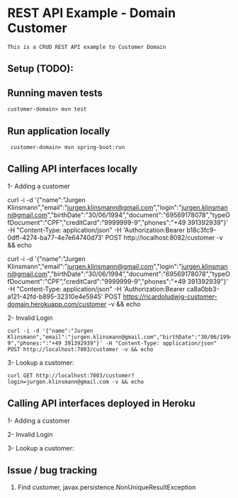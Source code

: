 REST API Example - Domain Customer
=========================================================================================

	This is a CRUD REST API example to Customer Domain

Setup (TODO):
---------------------------------------------------------------------------------------------------

 
Running maven tests
---------------------------------------------------------------------------------------------------

    customer-domain> mvn test 

Run application locally
---------------------------------------------------------------------------------------------------

     customer-domain> mvn spring-boot:run

Calling API interfaces locally
---------------------------------------------------------------------------------------------------


1- Adding a customer
	
curl -i -d '{"name":"Jurgen Klinsmann","email":"jurgen.klinsmann@gmail.com","login":"jurgen.klinsmann@gmail.com","birthDate":"30/06/1994","document":"69569178078","typeOfDocument":"CPF","creditCard":"9999999-9","phones":"+49 391392939"}' -H "Content-Type: application/json" -H 'Authorization:Bearer b18c3fc9-0dff-4274-ba77-4e7e64740d73' POST http://localhost:8082/customer -v && echo
	


curl -i -d '{"name":"Jurgen Klinsmann","email":"jurgen.klinsmann@gmail.com","login":"jurgen.klinsmann@gmail.com","birthDate":"30/06/1994","document":"69569178078","typeOfDocument":"CPF","creditCard":"9999999-9","phones":"+49 391392939"}' -H "Content-Type: application/json" -H 'Authorization:Bearer ca8a0bb3-a121-42fd-b895-32310e4e5945' POST https://ricardoludwig-customer-domain.herokuapp.com/customer -v && echo	
	
	
2- Invalid Login
	
	curl -i -d '{"name":"Jurgen Klinsmann","email":"jurgen.klinsmann@gmail.com","birthDate":"30/06/1994","document":"12345678","creditCard":"9999999-9","phones:":"+49 391392939"}' -H "Content-Type: application/json" POST http://localhost:7003/customer -v && echo 
	
	
3- Lookup a customer:

	curl GET http://localhost:7003/customer?login=jurgen.klinsmann@gmail.com -v && echo

Calling API interfaces deployed in Heroku
---------------------------------------------------------------------------------------------------


1- Adding a customer
	
	
	
2- Invalid Login
	
	
	
	
3- Lookup a customer:

	



Issue / bug tracking
---------------------------------------------------------------------------------------------------

1. Find customer, javax.persistence.NonUniqueResultException